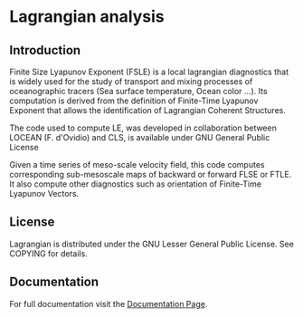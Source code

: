 Lagrangian analysis
===================

Introduction
------------

Finite Size Lyapunov Exponent (FSLE) is a local lagrangian diagnostics that is
widely used for the study of transport and mixing processes of oceanographic
tracers (Sea surface temperature, Ocean color ...). Its computation is derived
from the definition of Finite-Time Lyapunov Exponent that allows the
identification of  Lagrangian Coherent Structures.

The code used to compute LE, was developed in collaboration between LOCEAN (F.
d'Ovidio) and CLS, is available under GNU General Public License

Given a time series of meso-scale velocity field, this code computes
corresponding sub-mesoscale maps of backward or forward FLSE or FTLE. It also
compute other diagnostics such as orientation of Finite-Time Lyapunov Vectors.

License
-------

Lagrangian is distributed under the GNU Lesser General Public License. See
COPYING for details.

Documentation
-------------

For full documentation visit the [Documentation
Page](http://lagrangian.readthedocs.io/en/latest/index.html).
